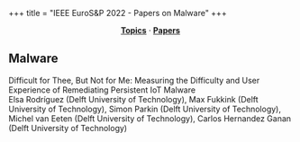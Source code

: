 +++
title = "IEEE EuroS&P 2022 - Papers on Malware"
+++
<center><a href="../topics"><b>Topics</b></a> &middot; <a href="../papers"><b>Papers</b></a></center>
<p>
<h2>Malware</h2><div class="bpaper"><span class="ptitle">Difficult for Thee, But Not for Me: Measuring the Difficulty and User Experience of Remediating Persistent IoT Malware</span></br><div class="pblock"><span class="author">Elsa&nbsp;Rodríguez</span> <span class="institution">(Delft University of Technology)</span>, <span class="author">Max&nbsp;Fukkink</span> <span class="institution">(Delft University of Technology)</span>, <span class="author">Simon&nbsp;Parkin</span> <span class="institution">(Delft University of Technology)</span>, <span class="author">Michel&nbsp;van&nbsp;Eeten</span> <span class="institution">(Delft University of Technology)</span>, <span class="author">Carlos&nbsp;Hernandez&nbsp;Ganan</span> <span class="institution">(Delft University of Technology)</span><br><div class="pextra"></div></div></div>